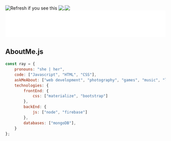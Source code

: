 <img align="center" src="https://k1rby.herokuapp.com/kirby" title="banner" alt="Refresh if you see this">
<a href="https://theiiiproject.firebaseapp.com">
    <img align="center" src="https://github-readme-stats.vercel.app/api?username=1rb&show_icons=true&include_all_commits=true&theme=github_dark&hide_border=true">
</a> 
<a href="https:theiiiproject.firebaseapp.com">
  <img align="center" src="https://github-readme-stats.vercel.app/api/top-langs/?username=inimicalpart&theme=github_dark&hide_border=true&include_all_commits=true">
</a>

<img src="https://raw.githubusercontent.com/1RB/1rb/main/skills.svg?sanitize=true" />

    
## AboutMe.js

```javascript
const ray = {
    pronouns: "she | her",
    code: ["Javascript", "HTML", "CSS"],
    askMeAbout: ["web development", "photography", "games", "music", "life"],
    technologies: {
        frontEnd: {
            css: ["materialize", "bootstrap"]
        },
        backEnd: {
            js: ["node", "firebase"]
        },
        databases: ["mongoDB"],
    }
};
```
##



